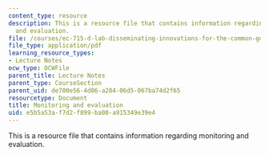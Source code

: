 ```yaml
---
content_type: resource
description: This is a resource file that contains information regarding monitoring
  and evaluation.
file: /courses/ec-715-d-lab-disseminating-innovations-for-the-common-good-spring-2007/e5b5a53af7d2f899ba00a915349e39e4_MITEC_715S07_lec18.pdf
file_type: application/pdf
learning_resource_types:
- Lecture Notes
ocw_type: OCWFile
parent_title: Lecture Notes
parent_type: CourseSection
parent_uid: de700e56-4d06-a284-06d5-067ba74d2f65
resourcetype: Document
title: Monitoring and evaluation
uid: e5b5a53a-f7d2-f899-ba00-a915349e39e4
---
```

This is a resource file that contains information regarding monitoring and evaluation.

